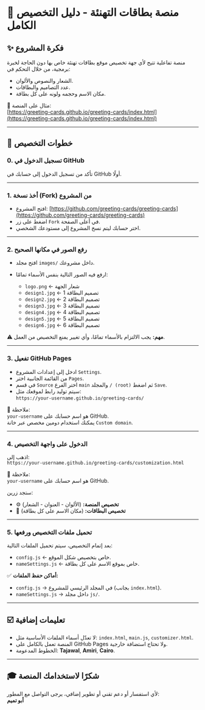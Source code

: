 # 🎉 منصة بطاقات التهنئة - دليل التخصيص الكامل

## ✨ فكرة المشروع
منصة تفاعلية تتيح لأي جهة تخصيص موقع بطاقات تهنئة خاص بها دون الحاجة لخبرة برمجية، من خلال التحكم في:
- الشعار والنصوص والألوان.
- عدد التصاميم والبطاقات.
- مكان الاسم وحجمه ولونه على كل بطاقة.

🔗 مثال على المنصة:  
[https://greeting-cards.github.io/greeting-cards/index.html](https://greeting-cards.github.io/greeting-cards/index.html)

---

## 📅 خطوات التخصيص

### 0. تسجيل الدخول في GitHub
تأكد من تسجيل الدخول إلى حسابك في GitHub أولًا.

---

### 1. أخذ نسخة (Fork) من المشروع
- افتح المشروع: [https://github.com/greeting-cards/greeting-cards](https://github.com/greeting-cards/greeting-cards)
- اضغط على زر `Fork` في أعلى الصفحة.
- اختر حسابك ليتم نسخ المشروع إلى مستودعك الشخصي.

---

### 2. رفع الصور في مكانها الصحيح
- افتح مجلد `images/` داخل مشروعك.
- ارفع فيه الصور التالية بنفس الأسماء تمامًا:

  - `logo.png` ← شعار الجهة
  - `design1.jpg` ← تصميم البطاقة 1
  - `design2.jpg` ← تصميم البطاقة 2
  - `design3.jpg` ← تصميم البطاقة 3
  - `design4.jpg` ← تصميم البطاقة 4
  - `design5.jpg` ← تصميم البطاقة 5
  - `design6.jpg` ← تصميم البطاقة 6


⚠️ **مهم:** يجب الالتزام بالأسماء تمامًا، وأي تغيير يمنع التخصيص من العمل.

---

### 3. تفعيل GitHub Pages
- ادخل إلى إعدادات المشروع `Settings`.
- من القائمة الجانبية اختر `Pages`.
- في قسم `Source` اختر الفرع `main` والمجلد `/ (root)` ثم اضغط `Save`.
- سيتم توليد رابط لموقعك مثل:  
  `https://your-username.github.io/greeting-cards/`

🔹 ملاحظة:  
`your-username` هو اسم حسابك على GitHub.  
يمكنك استخدام دومين مخصص عبر خانة `Custom domain`.

---

### 4. الدخول على واجهة التخصيص
اذهب إلى:  
`https://your-username.github.io/greeting-cards/customization.html`

🔹 ملاحظة:  
`your-username` هو اسم حسابك على GitHub.  


ستجد زرين:
- ⚙️ **تخصيص المنصة:** (الألوان - العنوان - الشعار)  
- 🌟 **تخصيص البطاقات:** (مكان الاسم على كل بطاقة)

---

### 5. تحميل ملفات التخصيص ورفعها
بعد إتمام التخصيص، سيتم تحميل الملفات التالية:
- `config.js` ← خاص بتخصيص شكل الموقع.
- `nameSettings.js` ← خاص بموقع الاسم على كل بطاقة.

✅ **أماكن حفظ الملفات:**
- `config.js` → في المجلد الرئيسي للمشروع (بجانب `index.html`).
- `nameSettings.js` → داخل مجلد `js/`.

---

## ☑️ تعليمات إضافية
- لا تعدّل أسماء الملفات الأساسية مثل: `index.html`, `main.js`, `customizer.html`.
- المنصة تعمل بالكامل على GitHub Pages ولا تحتاج استضافة خارجية.
- الخطوط المدعومة: **Tajawal**, **Amiri**, **Cairo**.

---

## 🎓 شكرًا لاستخدامك المنصة
لأي استفسار أو دعم تقني أو تطوير إضافي، يرجى التواصل مع المطور:  
**أبو تميم**
